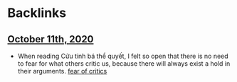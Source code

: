 
# Backlinks
## [October 11th, 2020](<October 11th, 2020.md>)
- When reading Cửu tinh bá thể quyết, I felt so open that there is no need to fear for what others critic us, because there will always exist a hold in their arguments. [fear of critics](<fear of critics.md>)

